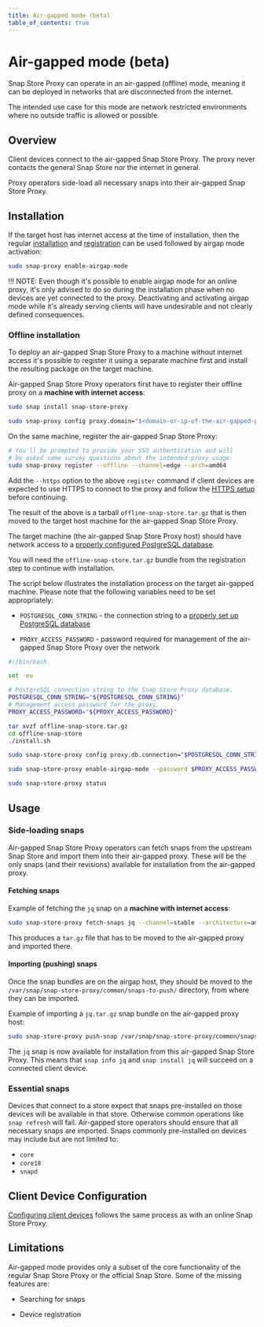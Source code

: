 ```yaml
---
title: Air-gapped mode (beta)
table_of_contents: true
---
```


# Air-gapped mode (beta)

Snap Store Proxy can operate in an air-gapped (offline) mode, meaning it can be
deployed in networks that are disconnected from the internet.

The intended use case for this mode are network restricted environments where no
outside traffic is allowed or possible.

## Overview

Client devices connect to the air-gapped Snap Store Proxy. The proxy never
contacts the general Snap Store nor the internet in general.

Proxy operators side-load all necessary snaps into their air-gapped Snap Store
Proxy.

## Installation

If the target host has internet access at the time of installation, then the
regular [installation](install.md) and [registration](register.md) can be used
followed by airgap mode activation:

```bash
sudo snap-proxy enable-airgap-mode
```

!!! NOTE:
    Even though it's possible to enable airgap mode for an online proxy, it's
    only advised to do so during the installation phase when no devices are yet
    connected to the proxy. Deactivating and activating airgap mode while it's
    already serving clients will have undesirable and not clearly defined
    consequences.

### Offline installation

To deploy an air-gapped Snap Store Proxy to a machine without internet access
it's possible to register it using a separate machine first and install the
resulting package on the target machine.

Air-gapped Snap Store Proxy operators first have to register their offline proxy
on a **machine with internet access**:

```bash
sudo snap install snap-store-proxy

sudo snap-proxy config proxy.domain="$<domain-or-ip-of-the-air-gapped-proxy>"
```

On the same machine, register the air-gapped Snap Store Proxy:

```bash
# You'll be prompted to provide your SSO authentication and will
# be asked some survey questions about the intended proxy usage.
sudo snap-proxy register --offline --channel=edge --arch=amd64
```

Add the `--https` option to the above `register` command if client devices are
expected to use HTTPS to connect to the proxy and follow the [HTTPS
setup](https.md) before continuing.

The result of the above is a tarball `offline-snap-store.tar.gz` that is then
moved to the target host machine for the air-gapped Snap Store Proxy.

The target machine (the air-gapped Snap Store Proxy host) should have network
access to a [properly configured PostgreSQL database](install.md#database).

You will need the `offline-snap-store.tar.gz` bundle from the registration step
to continue with installation.

The script below illustrates the installation process on the target air-gapped
machine. Please note that the following variables need to be set appropriately:

* `POSTGRESQL_CONN_STRING` - the connection string to a
  [properly set up PostgreSQL database](install.md#database)

* `PROXY_ACCESS_PASSWORD` - password required for management of the air-gapped
  Snap Store Proxy over the network

```bash
#!/bin/bash

set -eu

# PostgreSQL connection string to the Snap Store Proxy database.
POSTGRESQL_CONN_STRING="${POSTGRESQL_CONN_STRING}"
# Management access password for the proxy.
PROXY_ACCESS_PASSWORD="${PROXY_ACCESS_PASSWORD}"

tar xvzf offline-snap-store.tar.gz
cd offline-snap-store
./install.sh

sudo snap-store-proxy config proxy.db.connection="$POSTGRESQL_CONN_STRING"

sudo snap-store-proxy enable-airgap-mode --password $PROXY_ACCESS_PASSWORD

sudo snap-store-proxy status
```


## Usage

### Side-loading snaps

Air-gapped Snap Store Proxy operators can fetch snaps from the upstream Snap
Store and import them into their air-gapped proxy. These will be the only snaps
(and their revisions) available for installation from the air-gapped proxy.

#### Fetching snaps

Example of fetching the `jq` snap on a **machine with internet access**:

```bash
sudo snap-store-proxy fetch-snaps jq --channel=stable --architecture=amd64
```

This produces a `tar.gz` file that has to be moved to the air-gapped proxy and
imported there.

#### Importing (pushing) snaps

Once the snap bundles are on the airgap host, they should be moved to the
`/var/snap/snap-store-proxy/common/snaps-to-push/` directory, from where they
can be imported.

Example of importing a `jq.tar.gz` snap bundle on the air-gapped proxy host:

```bash
sudo snap-store-proxy push-snap /var/snap/snap-store-proxy/common/snaps-to-push/jq-20200406T103511.tar.gz
```

The `jq` snap is now available for installation from this air-gapped Snap Store
Proxy. This means that `snap info jq` and `snap install jq` will succeed on a
connected client device.

### Essential snaps

Devices that connect to a store expect that snaps pre-installed on those devices
will be available in that store. Otherwise common operations like `snap refresh`
will fail. Air-gapped store operators should ensure that all necessary snaps are
imported. Snaps commonly pre-installed on devices may include but are not
limited to:

- `core`
- `core18`
- `snapd`

## Client Device Configuration

[Configuring client devices](devices.md) follows the same process as with an
online Snap Store Proxy.

## Limitations

Air-gapped mode provides only a subset of the core functionality of the regular
Snap Store Proxy or the official Snap Store. Some of the missing features are:

* Searching for snaps

* Device registration
